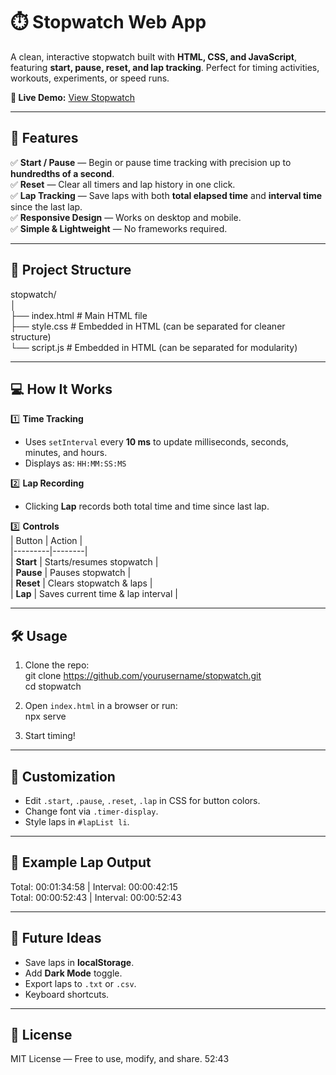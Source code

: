 # ⏱️ Stopwatch Web App  

A clean, interactive stopwatch built with **HTML, CSS, and JavaScript**, featuring **start, pause, reset, and lap tracking**. Perfect for timing activities, workouts, experiments, or speed runs.  

**🔗 Live Demo:** [View Stopwatch](https://shubhamrana7076.github.io/SCT_WD_2/) 


---

## 🚀 Features  
✅ **Start / Pause** — Begin or pause time tracking with precision up to **hundredths of a second**.  
✅ **Reset** — Clear all timers and lap history in one click.  
✅ **Lap Tracking** — Save laps with both **total elapsed time** and **interval time** since the last lap.  
✅ **Responsive Design** — Works on desktop and mobile.  
✅ **Simple & Lightweight** — No frameworks required.  

---

## 📂 Project Structure  
stopwatch/  
│  
├── index.html   # Main HTML file  
├── style.css    # Embedded in HTML (can be separated for cleaner structure)  
└── script.js    # Embedded in HTML (can be separated for modularity)  

---

## 💻 How It Works  
1️⃣ **Time Tracking**  
- Uses `setInterval` every **10 ms** to update milliseconds, seconds, minutes, and hours.  
- Displays as: `HH:MM:SS:MS`  

2️⃣ **Lap Recording**  
- Clicking **Lap** records both total time and time since last lap.  

3️⃣ **Controls**  
| Button  | Action |  
|---------|--------|  
| **Start** | Starts/resumes stopwatch |  
| **Pause** | Pauses stopwatch |  
| **Reset** | Clears stopwatch & laps |  
| **Lap**   | Saves current time & lap interval |  

---

## 🛠️ Usage  
1. Clone the repo:  
git clone https://github.com/yourusername/stopwatch.git  
cd stopwatch  

2. Open `index.html` in a browser or run:  
npx serve  

3. Start timing!  

---

## 🎨 Customization  
- Edit `.start`, `.pause`, `.reset`, `.lap` in CSS for button colors.  
- Change font via `.timer-display`.  
- Style laps in `#lapList li`.  

---

## 📸 Example Lap Output  
Total: 00:01:34:58 | Interval: 00:00:42:15  
Total: 00:00:52:43 | Interval: 00:00:52:43  

---

## 🔮 Future Ideas  
- Save laps in **localStorage**.  
- Add **Dark Mode** toggle.  
- Export laps to `.txt` or `.csv`.  
- Keyboard shortcuts.  

---

## 📜 License  
MIT License — Free to use, modify, and share.
52:43
